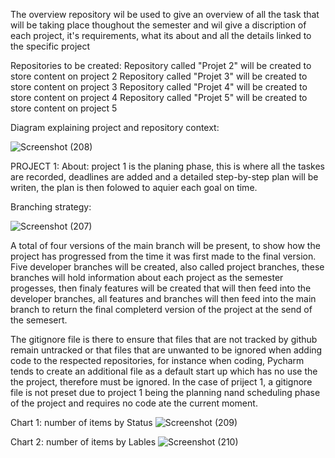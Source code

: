 The overview repository wil be used to give an overview of all the task that will be taking place thoughout the semester and wil give a discription of each project, it's requirements, what its about and all the details linked to the specific project


Repositories to be created:
    Repository called "Projet 2" will be created to store content on project 2 
    Repository called "Projet 3" will be created to store content on project 3 
    Repository called "Projet 4" will be created to store content on project 4 
    Repository called "Projet 5" will be created to store content on project 5 

Diagram explaining project and repository context:

![Screenshot (208)](https://github.com/denzel123ohyes/CMPG-323-Overview-34978720-/assets/112159975/ed8adf6b-0bcd-4478-b9ab-e952816613b2)


PROJECT 1:
About: project 1 is the planing phase, this is where all the taskes are recorded, deadlines are added and a detailed step-by-step plan will be writen, the plan is then     folowed to aquier each goal on time.

Branching strategy: 

![Screenshot (207)](https://github.com/denzel123ohyes/CMPG-323-Overview-34978720-/assets/112159975/c535ae1d-057e-4f88-bff8-863f7eff30f4)

A total of four versions of the main branch will be present, to show how the project has progressed from the time it was first made to the final version. Five developer branches will be created, also called project branches, these branches will hold information about each project as the semester progesses, then finaly features will be created that will then feed into the developer branches, all features and branches will then feed into the main branch to return the final completerd version of the project at the send of the semesert.

The gitignore file is there to ensure that files that are not tracked by github remain untracked or that files that are unwanted to be ignored when adding code to the respected repositories, for instance when coding, Pycharm tends to create an additional file as a default start up which has no use the the project, therefore must be ignored. In the case of priject 1, a gitignore file is not preset due to project 1 being the planning nand scheduling phase of the project and requires no code ate the current moment.

Chart 1: number of items by Status 
![Screenshot (209)](https://github.com/denzel123ohyes/CMPG-323-Overview-34978720-/assets/112159975/bd490e98-db90-4472-b740-7a317874c92d)


Chart 2: number of items by Lables
![Screenshot (210)](https://github.com/denzel123ohyes/CMPG-323-Overview-34978720-/assets/112159975/de16495a-d9e8-4b95-a3dc-80b5a1c9549f)

    

    
  
